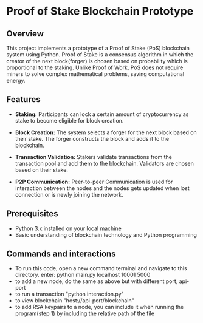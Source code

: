 # Proof of Stake Blockchain Prototype

## Overview

This project implements a prototype of a Proof of Stake (PoS) blockchain system using Python. Proof of Stake is a consensus algorithm in which the creator of the next block(forger) is chosen based on probability which is proportional to the staking. Unlike Proof of Work, PoS does not require miners to solve complex mathematical problems, saving computational energy.

## Features

- **Staking:** Participants can lock a certain amount of cryptocurrency as stake to become eligible for block creation.

- **Block Creation:** The system selects a forger for the next block based on their stake. The forger constructs the block and adds it to the blockchain.

- **Transaction Validation:** Stakers validate transactions from the transaction pool and add them to the blockchain. Validators are chosen based on their stake.

- **P2P Communication:** Peer-to-peer Communication is used for interaction between the nodes and the nodes gets updated when lost connection or is newly joining the network.

## Prerequisites

- Python 3.x installed on your local machine
- Basic understanding of blockchain technology and Python programming
  
## Commands and interactions
- To run this code, open a new command terminal and navigate to this directory. enter: python main.py localhost 10001 5000
- to add a new node, do the same as above but with different port, api-port
- to run a transaction "python interaction.py"
- to view blockchain "host://api-port/blockchain"
- to add RSA keypairs to a node, you can include it when running the program(step 1) by including the relative path     of the file







